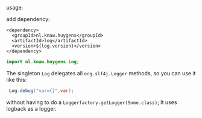usage:

add dependency:
```
<dependency>
  <groupId>nl.knaw.huygens</groupId>
  <artifactId>log</artifactId>
  <version>${log.version}</version>
</dependency>
```

```java
import nl.knaw.huygens.Log;
```

The singleton `Log` delegates all `org.slf4j.Logger` methods, so you can use it like this:
```java
 Log.debug("var={}",var);
```

without having to do a  `Loggerfactory.getLogger(Some.class)`;
It uses logback as a logger.
